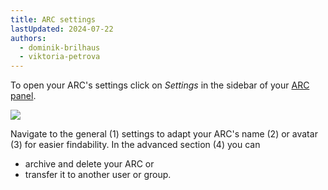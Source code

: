 ```yaml
---
title: ARC settings
lastUpdated: 2024-07-22
authors:
  - dominik-brilhaus
  - viktoria-petrova
---
```


To open your ARC's settings click on *Settings* in the sidebar of your [ARC panel](../datahub-arc-panel).

![](@images/datahub/datahub-ARC-settings.drawio.png)

Navigate to the general (1) settings to adapt your ARC's name (2) or avatar (3) for easier findability. 
In the advanced section (4) you can
  - archive and delete your ARC or
  - transfer it to another user or group.